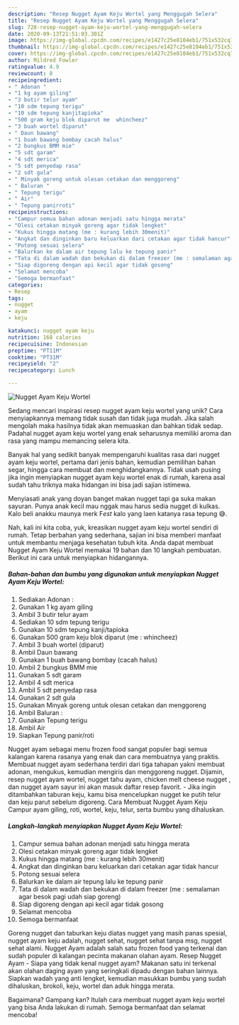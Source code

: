 ```yaml
---
description: "Resep Nugget Ayam Keju Wortel yang Menggugah Selera"
title: "Resep Nugget Ayam Keju Wortel yang Menggugah Selera"
slug: 728-resep-nugget-ayam-keju-wortel-yang-menggugah-selera
date: 2020-09-13T21:51:03.301Z
image: https://img-global.cpcdn.com/recipes/e1427c25e8104eb1/751x532cq70/nugget-ayam-keju-wortel-foto-resep-utama.jpg
thumbnail: https://img-global.cpcdn.com/recipes/e1427c25e8104eb1/751x532cq70/nugget-ayam-keju-wortel-foto-resep-utama.jpg
cover: https://img-global.cpcdn.com/recipes/e1427c25e8104eb1/751x532cq70/nugget-ayam-keju-wortel-foto-resep-utama.jpg
author: Mildred Fowler
ratingvalue: 4.9
reviewcount: 8
recipeingredient:
- " Adonan "
- "1 kg ayam giling"
- "3 butir telur ayam"
- "10 sdm tepung terigu"
- "10 sdm tepung kanjitapioka"
- "500 gram keju blok diparut me  whincheez"
- "3 buah wortel diparut"
- " Daun bawang"
- "1 buah bawang bombay cacah halus"
- "2 bungkus BMM mie"
- "5 sdt garam"
- "4 sdt merica"
- "5 sdt penyedap rasa"
- "2 sdt gula"
- " Minyak goreng untuk olesan cetakan dan menggoreng"
- " Baluran "
- " Tepung terigu"
- " Air"
- " Tepung panirroti"
recipeinstructions:
- "Campur semua bahan adonan menjadi satu hingga merata"
- "Olesi cetakan minyak goreng agar tidak lengket"
- "Kukus hingga matang (me : kurang lebih 30menit)"
- "Angkat dan dinginkan baru keluarkan dari cetakan agar tidak hancur"
- "Potong sesuai selera"
- "Balurkan ke dalam air tepung lalu ke tepung panir"
- "Tata di dalam wadah dan bekukan di dalam freezer (me : semalaman agar besok pagi udah siap goreng)"
- "Siap digoreng dengan api kecil agar tidak gosong"
- "Selamat mencoba"
- "Semoga bermanfaat"
categories:
- Resep
tags:
- nugget
- ayam
- keju

katakunci: nugget ayam keju 
nutrition: 168 calories
recipecuisine: Indonesian
preptime: "PT11M"
cooktime: "PT31M"
recipeyield: "2"
recipecategory: Lunch

---
```



![Nugget Ayam Keju Wortel](https://img-global.cpcdn.com/recipes/e1427c25e8104eb1/751x532cq70/nugget-ayam-keju-wortel-foto-resep-utama.jpg)

Sedang mencari inspirasi resep nugget ayam keju wortel yang unik? Cara menyiapkannya memang tidak susah dan tidak juga mudah. Jika salah mengolah maka hasilnya tidak akan memuaskan dan bahkan tidak sedap. Padahal nugget ayam keju wortel yang enak seharusnya memiliki aroma dan rasa yang mampu memancing selera kita.

Banyak hal yang sedikit banyak mempengaruhi kualitas rasa dari nugget ayam keju wortel, pertama dari jenis bahan, kemudian pemilihan bahan segar, hingga cara membuat dan menghidangkannya. Tidak usah pusing jika ingin menyiapkan nugget ayam keju wortel enak di rumah, karena asal sudah tahu triknya maka hidangan ini bisa jadi sajian istimewa.

Menyiasati anak yang doyan banget makan nugget tapi ga suka makan sayuran. Punya anak kecil mau nggak mau harus sedia nugget di kulkas. Kalo beli anakku maunya merk F*est* kalo yang laen katanya rasa tepung 😅.


Nah, kali ini kita coba, yuk, kreasikan nugget ayam keju wortel sendiri di rumah. Tetap berbahan yang sederhana, sajian ini bisa memberi manfaat untuk membantu menjaga kesehatan tubuh kita. Anda dapat membuat Nugget Ayam Keju Wortel memakai 19 bahan dan 10 langkah pembuatan. Berikut ini cara untuk menyiapkan hidangannya.

<!--inarticleads1-->

##### Bahan-bahan dan bumbu yang digunakan untuk menyiapkan Nugget Ayam Keju Wortel:

1. Sediakan  Adonan :
1. Gunakan 1 kg ayam giling
1. Ambil 3 butir telur ayam
1. Sediakan 10 sdm tepung terigu
1. Gunakan 10 sdm tepung kanji/tapioka
1. Gunakan 500 gram keju blok diparut (me : whincheez)
1. Ambil 3 buah wortel (diparut)
1. Ambil  Daun bawang
1. Gunakan 1 buah bawang bombay (cacah halus)
1. Ambil 2 bungkus BMM mie
1. Gunakan 5 sdt garam
1. Ambil 4 sdt merica
1. Ambil 5 sdt penyedap rasa
1. Gunakan 2 sdt gula
1. Gunakan  Minyak goreng untuk olesan cetakan dan menggoreng
1. Ambil  Baluran :
1. Gunakan  Tepung terigu
1. Ambil  Air
1. Siapkan  Tepung panir/roti


Nugget ayam sebagai menu frozen food sangat populer bagi semua kalangan karena rasanya yang enak dan cara membuatnya yang praktis. Membuat nugget ayam sederhana terdiri dari tiga tahapan yakni membuat adonan, mengukus, kemudian mengiris dan menggoreng nugget. Dijamin, resep nugget ayam wortel, nugget tahu ayam, chicken melt cheese nugget , dan nugget ayam sayur ini akan masuk daftar resep favorit. - Jika ingin ditambahkan taburan keju, kamu bisa mencelupkan nugget ke putih telur dan keju parut sebelum digoreng. Cara Membuat Nugget Ayam Keju Campur ayam giling, roti, wortel, keju, telur, serta bumbu yang dihaluskan. 

<!--inarticleads2-->

##### Langkah-langkah menyiapkan Nugget Ayam Keju Wortel:

1. Campur semua bahan adonan menjadi satu hingga merata
1. Olesi cetakan minyak goreng agar tidak lengket
1. Kukus hingga matang (me : kurang lebih 30menit)
1. Angkat dan dinginkan baru keluarkan dari cetakan agar tidak hancur
1. Potong sesuai selera
1. Balurkan ke dalam air tepung lalu ke tepung panir
1. Tata di dalam wadah dan bekukan di dalam freezer (me : semalaman agar besok pagi udah siap goreng)
1. Siap digoreng dengan api kecil agar tidak gosong
1. Selamat mencoba
1. Semoga bermanfaat


Goreng nugget dan taburkan keju diatas nugget yang masih panas spesial, nugget ayam keju adalah, nugget sehat, nugget sehat tanpa msg, nugget sehat alami. Nugget Ayam adalah salah satu frozen food yang terkenal dan sudah populer di kalangan pecinta makanan olahan ayam. Resep Nugget Ayam - Siapa yang tidak kenal nugget ayam? Makanan satu ini terkenal akan olahan daging ayam yang seringkali dipadu dengan bahan lainnya. Siapkan wadah yang anti lengket, kemudian masukkan bumbu yang sudah dihaluskan, brokoli, keju, wortel dan aduk hingga merata. 

Bagaimana? Gampang kan? Itulah cara membuat nugget ayam keju wortel yang bisa Anda lakukan di rumah. Semoga bermanfaat dan selamat mencoba!
